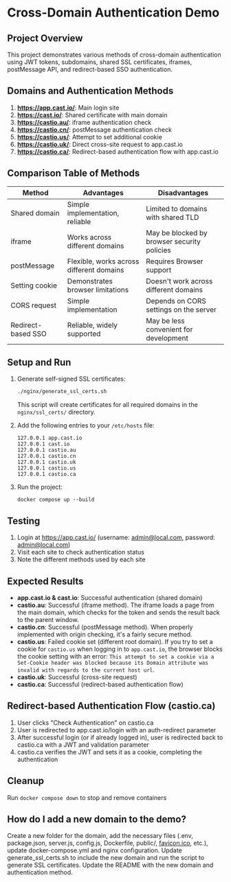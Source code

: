 # Cross-Domain Authentication Demo

## Project Overview

This project demonstrates various methods of cross-domain authentication using JWT tokens, subdomains, shared SSL certificates, iframes, postMessage API, and redirect-based SSO authentication.

## Domains and Authentication Methods

1. **https://app.cast.io/**: Main login site
2. **https://cast.io/**: Shared certificate with main domain
3. **https://castio.au/**: iframe authentication check
4. **https://castio.cn/**: postMessage authentication check
5. **https://castio.us/**: Attempt to set additional cookie
6. **https://castio.uk/**: Direct cross-site request to app.cast.io
7. **https://castio.ca/**: Redirect-based authentication flow with app.cast.io

## Comparison Table of Methods

| Method             | Advantages                               | Disadvantages                               |
|--------------------|------------------------------------------|---------------------------------------------|
| Shared domain      | Simple implementation, reliable          | Limited to domains with shared TLD          |
| iframe             | Works across different domains           | May be blocked by browser security policies |
| postMessage        | Flexible, works across different domains | Requires Browser support                    |
| Setting cookie     | Demonstrates browser limitations         | Doesn't work across different domains       |
| CORS request       | Simple implementation                    | Depends on CORS settings on the server      |
| Redirect-based SSO | Reliable, widely supported               | May be less convenient for development      |

## Setup and Run

1. Generate self-signed SSL certificates:
   ```bash
   ./nginx/generate_ssl_certs.sh
   ```
   This script will create certificates for all required domains in the `nginx/ssl_certs/` directory.

2. Add the following entries to your `/etc/hosts` file:
   ```
   127.0.0.1 app.cast.io
   127.0.0.1 cast.io
   127.0.0.1 castio.au
   127.0.0.1 castio.cn
   127.0.0.1 castio.uk
   127.0.0.1 castio.us
   127.0.0.1 castio.ca
   ```

3. Run the project:
   ```
   docker compose up --build
   ```

## Testing

1. Login at https://app.cast.io/ (username: admin@local.com, password: admin@local.com)
2. Visit each site to check authentication status
3. Note the different methods used by each site

## Expected Results

- **app.cast.io & cast.io**: Successful authentication (shared domain)
- **castio.au**: Successful (iframe method). The iframe loads a page from the main domain, which checks for the token and sends the result back to the parent window.
- **castio.cn**: Successful (postMessage method). When properly implemented with origin checking, it's a fairly secure method.
- **castio.us**: Failed cookie set (different root domain). If you try to set a cookie for `castio.us` when logging in to `app.cast.io`, the browser blocks the cookie setting with an error: `This attempt to set a cookie via a Set-Cookie header was blocked because its Domain attribute was invalid with regards to the current host url`.
- **castio.uk**: Successful (cross-site request)
- **castio.ca**: Successful (redirect-based authentication flow)

## Redirect-based Authentication Flow (castio.ca)

1. User clicks "Check Authentication" on castio.ca
2. User is redirected to app.cast.io/login with an auth-redirect parameter
3. After successful login (or if already logged in), user is redirected back to castio.ca with a JWT and validation parameter
4. castio.ca verifies the JWT and sets it as a cookie, completing the authentication

## Cleanup

Run `docker compose down` to stop and remove containers

## How do I add a new domain to the demo?
Create a new folder for the domain, add the necessary files (.env, package.json, server.js, config.js, Dockerfile, public/, [favicon.ico](https://favicon.io/emoji-favicons/), etc.), update docker-compose.yml and nginx configuration.
Update generate_ssl_certs.sh to include the new domain and run the script to generate SSL certificates.
Update the README with the new domain and authentication method.